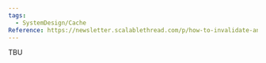 ```yaml
---
tags:
  - SystemDesign/Cache
Reference: https://newsletter.scalablethread.com/p/how-to-invalidate-and-evict-data?utm_source=substack&publication_id=2696424&post_id=147731225&utm_medium=email&utm_content=share&utm_campaign=email-share&triggerShare=true&isFreemail=true&r=2fuh86&triedRedirect=true
---
```

TBU